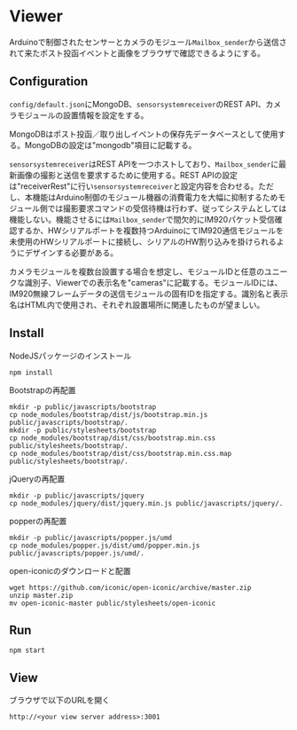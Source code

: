 # Viewer
Arduinoで制御されたセンサーとカメラのモジュール`Mailbox_sender`から送信されて来たポスト投函イベントと画像をブラウザで確認できるようにする。

## Configuration
`config/default.json`にMongoDB、`sensorsystemreceiver`のREST API、カメラモジュールの設置情報を設定をする。

MongoDBはポスト投函／取り出しイベントの保存先データベースとして使用する。MongoDBの設定は"mongodb"項目に記載する。

`sensorsystemreceiver`はREST APIを一つホストしており、`Mailbox_sender`に最新画像の撮影と送信を要求するために使用する。REST APIの設定は"receiverRest"に行い`sensorsystemreceiver`と設定内容を合わせる。ただし、本機能はArduino制御のモジュール機器の消費電力を大幅に抑制するためモジュール側では撮影要求コマンドの受信待機は行わず、従ってシステムとしては機能しない。機能させるには`Mailbox_sender`で間欠的にIM920パケット受信確認するか、HWシリアルポートを複数持つArduinoにてIM920通信モジュールを未使用のHWシリアルポートに接続し、シリアルのHW割り込みを掛けられるようにデザインする必要がある。

カメラモジュールを複数台設置する場合を想定し、モジュールIDと任意のユニークな識別子、Viewerでの表示名を"cameras"に記載する。モジュールIDには、IM920無線フレームデータの送信モジュールの固有IDを指定する。識別名と表示名はHTML内で使用され、それぞれ設置場所に関連したものが望ましい。

## Install
NodeJSパッケージのインストール
```
npm install
```
Bootstrapの再配置
```
mkdir -p public/javascripts/bootstrap
cp node_modules/bootstrap/dist/js/bootstrap.min.js public/javascripts/bootstrap/.
mkdir -p public/stylesheets/bootstrap
cp node_modules/bootstrap/dist/css/bootstrap.min.css public/stylesheets/bootstrap/.
cp node_modules/bootstrap/dist/css/bootstrap.min.css.map public/stylesheets/bootstrap/.
```
jQueryの再配置
```
mkdir -p public/javascripts/jquery
cp node_modules/jquery/dist/jquery.min.js public/javascripts/jquery/.
```
popperの再配置
```
mkdir -p public/javascripts/popper.js/umd
cp node_modules/popper.js/dist/umd/popper.min.js public/javascripts/popper.js/umd/.
```
open-iconicのダウンロードと配置
```
wget https://github.com/iconic/open-iconic/archive/master.zip
unzip master.zip
mv open-iconic-master public/stylesheets/open-iconic
```

## Run
```
npm start
```
## View
ブラウザで以下のURLを開く 
```
http://<your view server address>:3001
```
